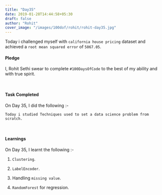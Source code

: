 ```yaml
---
title: "Day35"
date: 2019-01-28T14:44:58+05:30
draft: false
author: "Rohit"
cover_image: "/images/100dof/rohit/rohit-day35.jpg"
---
```

Today i challenged myself with `california house pricing` dataset and achieved a `root mean squared error` of `5067.05`.
<!--more-->
#### Pledge
I, Rohit Sethi swear to complete `#100DaysOfCode` to the best of my ability and with true spirit.

<br>

#### Task Completed
On Day 35, I did the following :-

```
Today i studied Techniques used to set a data science problem from scratch.
```
<br>

#### Learnings
On Day 35, I learnt the following :-

1. `Clustering`.

2. `LabelEncoder`.

3. Handling `missing value`.

4. `RandomForest` for regression. 

<br/> 

